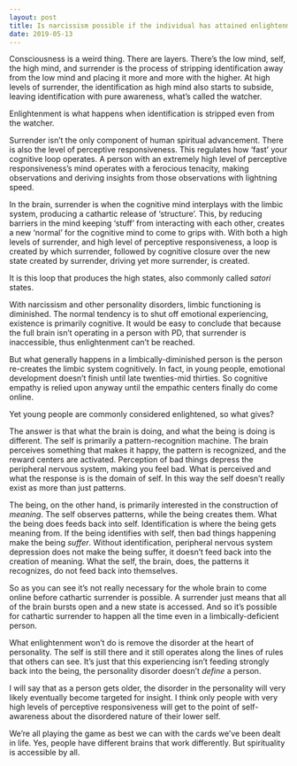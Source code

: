 ```yaml
---
layout: post
title: Is narcissism possible if the individual has attained enlightenment?
date: 2019-05-13
---
```


<p>Consciousness is a weird thing. There are layers. There’s the low mind, self, the high mind, and surrender is the process of stripping identification away from the low mind and placing it more and more with the higher. At high levels of surrender, the identification as high mind also starts to subside, leaving identification with pure awareness, what’s called the watcher.</p><p>Enlightenment is what happens when identification is stripped even from the watcher.</p><p>Surrender isn’t the only component of human spiritual advancement. There is also the level of perceptive responsiveness. This regulates how ‘fast’ your cognitive loop operates. A person with an extremely high level of perceptive responsiveness’s mind operates with a ferocious tenacity, making observations and deriving insights from those observations with lightning speed.</p><p>In the brain, surrender is when the cognitive mind interplays with the limbic system, producing a cathartic release of ‘structure’. This, by reducing barriers in the mind keeping ‘stuff’ from interacting with each other, creates a new ‘normal’ for the cognitive mind to come to grips with. With both a high levels of surrender, and high level of perceptive responsiveness, a loop is created by which surrender, followed by cognitive closure over the new state created by surrender, driving yet more surrender, is created.</p><p>It is this loop that produces the high states, also commonly called <i>satori</i> states.</p><p>With narcissism and other personality disorders, limbic functioning is diminished. The normal tendency is to shut off emotional experiencing, existence is primarily cognitive. It would be easy to conclude that because the full brain isn’t operating in a person with PD, that surrender is inaccessible, thus enlightenment can’t be reached.</p><p>But what generally happens in a limbically-diminished person is the person re-creates the limbic system cognitively. In fact, in young people, emotional development doesn’t finish until late twenties-mid thirties. So cognitive empathy is relied upon anyway until the empathic centers finally do come online.</p><p>Yet young people are commonly considered enlightened, so what gives?</p><p>The answer is that what the brain is doing, and what the being is doing is different. The self is primarily a pattern-recognition machine. The brain perceives something that makes it happy, the pattern is recognized, and the reward centers are activated. Perception of bad things depress the peripheral nervous system, making you feel bad. What is perceived and what the response is is the domain of self. In this way the self doesn’t really exist as more than just patterns.</p><p>The being, on the other hand, is primarily interested in the construction of <i>meaning</i>. The self observes patterns, while the being creates them. What the being does feeds back into self. Identification is where the being gets meaning from. If the being identifies with self, then bad things happening make the being <i>suffer</i>. Without identification, peripheral nervous system depression does not make the being suffer, it doesn’t feed back into the creation of meaning. What the self, the brain, does, the patterns it recognizes, do not feed back into themselves.</p><p>So as you can see it’s not really necessary for the whole brain to come online before cathartic surrender is possible. A surrender just means that all of the brain bursts open and a new state is accessed. And so it’s possible for cathartic surrender to happen all the time even in a limbically-deficient person.</p><p>What enlightenment won’t do is remove the disorder at the heart of personality. The self is still there and it still operates along the lines of rules that others can see. It’s just that this experiencing isn’t feeding strongly back into the being, the personality disorder doesn’t <i>define</i> a person.</p><p>I will say that as a person gets older, the disorder in the personality will very likely eventually become targeted for insight. I think only people with very high levels of perceptive responsiveness will get to the point of self-awareness about the disordered nature of their lower self.</p><p>We’re all playing the game as best we can with the cards we’ve been dealt in life. Yes, people have different brains that work differently. But spirituality is accessible by all.</p>
